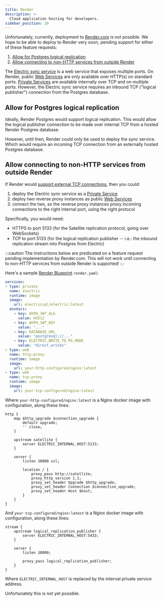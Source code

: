 ```yaml
---
title: Render
description: >-
  Cloud application hosting for developers.
sidebar_position: 20
---
```


Unfortunately, currently, deployment to [Render.com](https://render.com) is not possible. We hope to be able to deploy to Render very soon, pending support for either of these feature requests:

1. [Allow for Postgres logical replication](https://feedback.render.com/features/p/allow-for-postgres-logical-replication)
2. [Allow connecting to non-HTTP services from outside Render](https://feedback.render.com/features/p/allow-connecting-to-non-http-services-from-outside-render)

The [Electric sync service](../../api/service.md) is a web service that exposes multiple ports. On Render, public [Web Services](https://render.com/docs/web-services) are only available over HTTP(s) on standard ports. [Private Services](https://render.com/docs/private-services) are available internally over TCP and on multiple ports. However, the Electric sync service requires an inbound TCP ("logical publisher") connection from the Postgres database.

## Allow for Postgres logical replication

Ideally, Render Postgres would support logical replication. This would allow the logical publisher connection to be made over internal TCP from a hosted Render Postgres database.

However, until then, Render could only be used to deploy the sync service. Which would require an incoming TCP connection from an externally hosted Postgres database.

## Allow connecting to non-HTTP services from outside Render

If Render would [support external TCP connections](https://feedback.render.com/features/p/allow-connecting-to-non-http-services-from-outside-render), then you could:

1. deploy the Electric sync service as a [Private Service](https://render.com/docs/private-services)
2. deploy two reverse proxy instances as public [Web Services](https://render.com/docs/web-services)
3. connect the two, so the reverse proxy instances proxy incoming connections to the right internal port, using the right protocol

Specifically, you would need:

- HTTPS to port 5133 (for the Satellite replication protocol, going over WebSockets)
- TCP to port 5133 (for the logical replication publisher -- i.e.: the inbound replication stream into Postgres from Electric)

:::caution
The instructions below are predicated on a feature request pending implementation by Render.com. This will not work until connecting to non-HTTP services from outside Render is supported!
:::

Here's a sample [Render Blueprint](https://render.com/docs/blueprint-spec) `render.yaml`:

```yaml
services:
- type: private
  name: electric
  runtime: image
  image:
    url: electricsql/electric:latest
  envVars:
    - key: AUTH_JWT_ALG
      value: HS512
    - key: AUTH_JWT_KEY
      value: "..."
    - key: DATABASE_URL
      value: "postgresql://..."
    - key: ELECTRIC_WRITE_TO_PG_MODE
      value: "direct_writes"
- type: web
  name: http-proxy
  runtime: image
  image:
    url: your-http-configured/nginx:latest
- type: web
  name: tcp-proxy
  runtime: image
  image:
    url: your-tcp-configured/nginx:latest
```

Where `your-http-configured/nginx:latest` is a Nginx docker image with configuration, along these lines:

```nginx
http {
    map $http_upgrade $connection_upgrade {
        default upgrade;
        '' close;
    }

    upstream satellite {
        server ELECTRIC_INTERNAL_HOST:5133;
    }

    server {
        listen 10000 ssl;

        location / {
            proxy_pass http://satellite;
            proxy_http_version 1.1;
            proxy_set_header Upgrade $http_upgrade;
            proxy_set_header Connection $connection_upgrade;
            proxy_set_header Host $host;
        }
    }
}
```

And `your-tcp-configured/nginx:latest` is a Nginx docker image with configuration, along these lines:

```nginx
stream {
    upstream logical_replication_publisher {
        server ELECTRIC_INTERNAL_HOST:5433;
    }

    server {
        listen 10000;

        proxy_pass logical_replication_publisher;
    }
}
```

Where `ELECTRIC_INTERNAL_HOST` is replaced by the internal private service address.

Unfortunately this is not yet possible.

